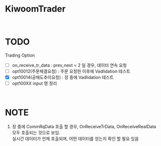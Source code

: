 # KiwoomTrader

<br>

# TODO 

Trading Option

- [ ] on_receive_tr_data : prev_next = 2 일 경우, 데이터 연속 요청
- [ ] opt10012(주문체결요청) : 주문 요청한 이후에 Vadlidation 테스트
- [x] opt10014(공매도추이요청) : 장 중에 Vadlidation 테스트
- [ ] opt100XX input 명 정리

<br>

# NOTE

1. 장 중에 CommRqData 호출 할 경우, OnReceiveTrData, OnReceiveRealData 모두 호출되는 것으로 보임.  
실시간 데이터가 언제 호출되며, 어떤 데이터를 얻는지 확인 할 필요 있음
